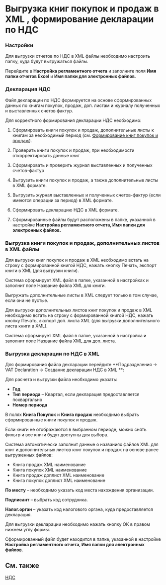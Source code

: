 # **Выгрузка книг покупок и продаж в XML , формирование декларации по НДС**

### **Настройки**

Для выгрузки отчетов по НДС в XML файлы необходимо настроить папку, куда будут выгружаться файлы.

Перейдите в **Настройка регламентного отчета** и заполните поля **Имя папки отчетов Excel** и **Имя папки для электронных файлов**.

### **Декларация НДС**

Файл декларации по НДС формируется на основе сформированных данных по книгам покупок, продаж, доп. листам и журналу полученных и выставленных счетов фактур.

Для корректного формирования декларации НДС необходимо:

1. Сформировать книги покупок и продаж, дополнительные листы к книгам за необходимый период (см. [Формирование книг покупок и продаж]()).

2. Проверить книги покупок и продаж, при необходимости откорректировать данные книг

3. Сформировать и проверить журнал выставленных и полученных счетов-фактур

4. Выгрузить книги покупок и продаж, а также дополнительные листы в XML формате.

5. Выгрузить журнал выставленных и полученных счетов-фактур (если имеются операции за период) в XML формате.

6. Сформировать декларацию НДС в XML формате.

7. Сформированные файлы будут расположены в папке, указанной в настройке **Настройка регламентного отчета, Имя папки для электронных файлов.**

### **Выгрузка книги покупок и продаж, дополнительных листов в XML файлы**

Для выгрузки книг покупок и продаж в XML необходимо встать на строку с формированной книгой НДС, нажать кнопку Печать, экспорт книги в XML (для выгрузки книги).

Система сформирует XML файл в папке, указанной в настройкаx и заполнит поле Название файла XML для книги.

Выгружать дополнительные листы в XML следует только в том случае, если они не пустые.

Для выгрузки дополнительных листов книг покупок и продаж в XML необходимо встать на строку с формированной книгой НДС, нажать кнопку Печать, экспорт доп. листа XML (для выгрузки дополнительного листа книги в XML).

Система сформирует XML файл в папке, указанной в настройка и заполнит поле Название файла XML для доп. листа.

### **Выгрузка декларации по НДС в XML**

Для формирования файла декларации перейдите **Подразделения -> VAT Declaration -> Создание декларации НДС в  XML **:

Для расчета и выгрузки файла необходимо указать:

- **Год** 
- **Тип периода** – Квартал, если декларация предоставляется поквартально
- **Номер периода**

В полях **Книга Покупок** и **Книга продаж** необходимо выбрать сформированные книги покупок и продаж.

Если книги не отображаются в выбранном периоде, можно снять фильтр и все книги будут доступны для выбора.

Система автоматически заполнит данные о названиях файлов XML для книг и дополнительных листов книг покупок и продаж на основе ранее выгруженных файлов:

- Книга продаж XML наименование
- Книга покупок XML наименование
- Книга продаж доплист XML наименование
- Книга покупок доплист XML наименование

**По месту** – необходимо указать код места нахождения организации.

**Подписант** – выбрать код сотрудника.

**Налог.орган** – указать код налогового органа, куда предоставляется декларация.

Для выгрузки декларации необходимо нажать кнопку ОК в правом нижнем углу формы.

Сформированный файл будет находится в папке, указанной в настройке **Настройка регламентного отчета, Имя папки для электронных файлов**.

## См. также

[НДС](vat.md)
